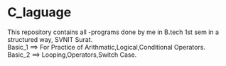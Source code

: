 # C_laguage
This repository contains all -programs done by me in B.tech 1st sem in a structured way,  SVNIT Surat.             
Basic_1 ==> For Practice of Arithmatic,Logical,Conditional Operators.                
               Basic_2 ==> Looping,Operators,Switch Case.
